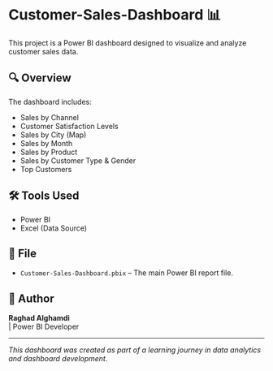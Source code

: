 # Customer-Sales-Dashboard 📊

This project is a Power BI dashboard designed to visualize and analyze customer sales data.

## 🔍 Overview
The dashboard includes:
- Sales by Channel
- Customer Satisfaction Levels
- Sales by City (Map)
- Sales by Month
- Sales by Product
- Sales by Customer Type & Gender
- Top Customers

## 🛠 Tools Used
- Power BI
- Excel (Data Source)

## 📁 File
- `Customer-Sales-Dashboard.pbix` – The main Power BI report file.

## 👤 Author
**Raghad Alghamdi**  
| Power BI Developer  


---

*This dashboard was created as part of a learning journey in data analytics and dashboard development.*
